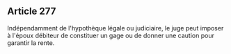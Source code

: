 Article 277
----
Indépendamment de l'hypothèque légale ou judiciaire, le juge peut imposer à
l'époux débiteur de constituer un gage ou de donner une caution pour garantir la
rente.
